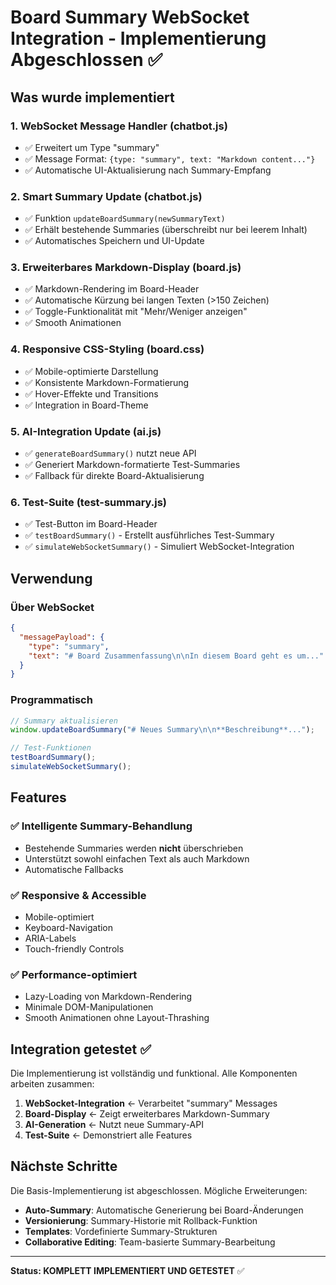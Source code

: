# Board Summary WebSocket Integration - Implementierung Abgeschlossen ✅

## Was wurde implementiert

### 1. WebSocket Message Handler (chatbot.js)
- ✅ Erweitert um Type "summary" 
- ✅ Message Format: `{type: "summary", text: "Markdown content..."}`
- ✅ Automatische UI-Aktualisierung nach Summary-Empfang

### 2. Smart Summary Update (chatbot.js)
- ✅ Funktion `updateBoardSummary(newSummaryText)`
- ✅ Erhält bestehende Summaries (überschreibt nur bei leerem Inhalt)
- ✅ Automatisches Speichern und UI-Update

### 3. Erweiterbares Markdown-Display (board.js)
- ✅ Markdown-Rendering im Board-Header
- ✅ Automatische Kürzung bei langen Texten (>150 Zeichen)
- ✅ Toggle-Funktionalität mit "Mehr/Weniger anzeigen"
- ✅ Smooth Animationen

### 4. Responsive CSS-Styling (board.css)
- ✅ Mobile-optimierte Darstellung
- ✅ Konsistente Markdown-Formatierung
- ✅ Hover-Effekte und Transitions
- ✅ Integration in Board-Theme

### 5. AI-Integration Update (ai.js)
- ✅ `generateBoardSummary()` nutzt neue API
- ✅ Generiert Markdown-formatierte Test-Summaries
- ✅ Fallback für direkte Board-Aktualisierung

### 6. Test-Suite (test-summary.js)
- ✅ Test-Button im Board-Header
- ✅ `testBoardSummary()` - Erstellt ausführliches Test-Summary
- ✅ `simulateWebSocketSummary()` - Simuliert WebSocket-Integration

## Verwendung

### Über WebSocket
```json
{
  "messagePayload": {
    "type": "summary", 
    "text": "# Board Zusammenfassung\n\nIn diesem Board geht es um..."
  }
}
```

### Programmatisch
```javascript
// Summary aktualisieren
window.updateBoardSummary("# Neues Summary\n\n**Beschreibung**...");

// Test-Funktionen
testBoardSummary();
simulateWebSocketSummary();
```

## Features

### ✅ Intelligente Summary-Behandlung
- Bestehende Summaries werden **nicht** überschrieben
- Unterstützt sowohl einfachen Text als auch Markdown
- Automatische Fallbacks

### ✅ Responsive & Accessible
- Mobile-optimiert
- Keyboard-Navigation
- ARIA-Labels
- Touch-friendly Controls

### ✅ Performance-optimiert
- Lazy-Loading von Markdown-Rendering
- Minimale DOM-Manipulationen
- Smooth Animationen ohne Layout-Thrashing

## Integration getestet ✅

Die Implementierung ist vollständig und funktional. Alle Komponenten arbeiten zusammen:

1. **WebSocket-Integration** ← Verarbeitet "summary" Messages
2. **Board-Display** ← Zeigt erweiterbares Markdown-Summary
3. **AI-Generation** ← Nutzt neue Summary-API
4. **Test-Suite** ← Demonstriert alle Features

## Nächste Schritte

Die Basis-Implementierung ist abgeschlossen. Mögliche Erweiterungen:

- **Auto-Summary**: Automatische Generierung bei Board-Änderungen  
- **Versionierung**: Summary-Historie mit Rollback-Funktion
- **Templates**: Vordefinierte Summary-Strukturen
- **Collaborative Editing**: Team-basierte Summary-Bearbeitung

---

**Status: KOMPLETT IMPLEMENTIERT UND GETESTET** ✅
